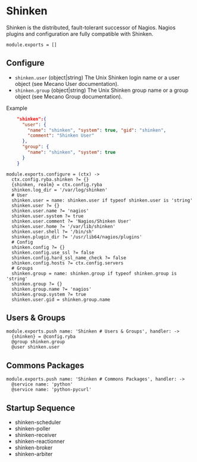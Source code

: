 
# Shinken

Shinken is the distributed, fault-tolerant successor of Nagios.
Nagios plugins and configuration are fully compatible with Shinken.

    module.exports = []

## Configure

*   `shinken.user` (object|string)
    The Unix Shinken login name or a user object (see Mecano User documentation).
*   `shinken.group` (object|string)
    The Unix Shinken group name or a group object (see Mecano Group documentation).

Example

```json
    "shinken":{
      "user": {
        "name": "shinken", "system": true, "gid": "shinken",
        "comment": "Shinken User"
      },
      "group": {
        "name": "shinken", "system": true
      }
    }
```

    module.exports.configure = (ctx) ->
      ctx.config.ryba.shinken ?= {}
      {shinken, realm} = ctx.config.ryba
      shinken.log_dir = '/var/log/shinken'
      # User
      shinken.user = name: shinken.user if typeof shinken.user is 'string'
      shinken.user ?= {}
      shinken.user.name ?= 'nagios'
      shinken.user.system ?= true
      shinken.user.comment ?= 'Nagios/Shinken User'
      shinken.user.home ?= '/var/lib/shinken'
      shinken.user.shell ?= '/bin/sh'
      shinken.plugin_dir ?= '/usr/lib64/nagios/plugins'
      # Config
      shinken.config ?= {}
      shinken.config.use_ssl ?= false
      shinken.config.hard_ssl_name_check ?= false
      shinken.config.hosts ?= ctx.config.servers
      # Groups
      shinken.group = name: shinken.group if typeof shinken.group is 'string'
      shinken.group ?= {}
      shinken.group.name ?= 'nagios'
      shinken.group.system ?= true
      shinken.user.gid = shinken.group.name


## Users & Groups

    module.exports.push name: 'Shinken # Users & Groups', handler: ->
      {shinken} = @config.ryba
      @group shinken.group
      @user shinken.user

## Commons Packages

    module.exports.push name: 'Shinken # Commons Packages', handler: ->
      @service name: 'python'
      @service name: 'python-pycurl'

## Startup Sequence

*   shinken-scheduler
*   shinken-poller
*   shinken-receiver
*   shinken-reactionner
*   shinken-broker
*   shinken-arbiter
